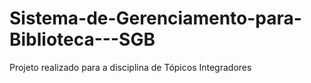 # Sistema-de-Gerenciamento-para-Biblioteca---SGB
Projeto realizado para a disciplina de Tópicos Integradores
